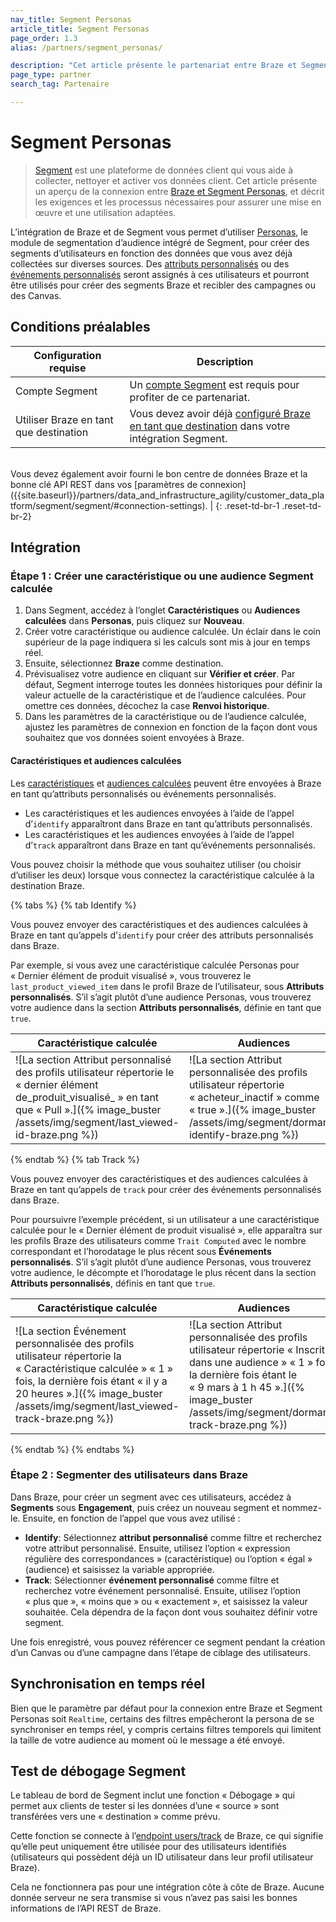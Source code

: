 ```yaml
---
nav_title: Segment Personas
article_title: Segment Personas
page_order: 1.3
alias: /partners/segment_personas/

description: "Cet article présente le partenariat entre Braze et Segment, une plateforme de données client qui recueille et transfère des informations entre les différentes sources de votre pile marketing."
page_type: partner
search_tag: Partenaire

---
```


# Segment Personas

> [Segment](https://segment.com) est une plateforme de données client qui vous aide à collecter, nettoyer et activer vos données client. Cet article présente un aperçu de la connexion entre [Braze et Segment Personas](https://segment.com/docs/destinations/braze/#personas), et décrit les exigences et les processus nécessaires pour assurer une mise en œuvre et une utilisation adaptées.

L’intégration de Braze et de Segment vous permet d’utiliser [Personas](https://segment.com/docs/personas/), le module de segmentation d’audience intégré de Segment, pour créer des segments d’utilisateurs en fonction des données que vous avez déjà collectées sur diverses sources. Des [attributs personnalisés]({{site.baseurl}}/user_guide/data_and_analytics/custom_data/custom_attributes/) ou des [événements personnalisés]({{site.baseurl}}/user_guide/data_and_analytics/custom_data/custom_events/#custom-events) seront assignés à ces utilisateurs et pourront être utilisés pour créer des segments Braze et recibler des campagnes ou des Canvas.

## Conditions préalables

| Configuration requise | Description |
| ----------- | ----------- |
| Compte Segment | Un [compte Segment](https://app.segment.com/login) est requis pour profiter de ce partenariat. |
| Utiliser Braze en tant que destination | Vous devez avoir déjà [configuré Braze en tant que destination]({{site.baseurl}}/partners/data_and_infrastructure_agility/customer_data_platform/segment/segment/#connection-settings/) dans votre intégration Segment.<br>
<br>
Vous devez également avoir fourni le bon centre de données Braze et la bonne clé API REST dans vos [paramètres de connexion]({{site.baseurl}}/partners/data_and_infrastructure_agility/customer_data_platform/segment/segment/#connection-settings). |
{: .reset-td-br-1 .reset-td-br-2}

## Intégration

### Étape 1 : Créer une caractéristique ou une audience Segment calculée

1. Dans Segment, accédez à l’onglet **Caractéristiques** ou **Audiences calculées** dans **Personas**, puis cliquez sur **Nouveau**.
2. Créer votre caractéristique ou audience calculée. Un éclair dans le coin supérieur de la page indiquera si les calculs sont mis à jour en temps réel.
3. Ensuite, sélectionnez **Braze** comme destination. 
4. Prévisualisez votre audience en cliquant sur **Vérifier et créer**. Par défaut, Segment interroge toutes les données historiques pour définir la valeur actuelle de la caractéristique et de l’audience calculées. Pour omettre ces données, décochez la case **Renvoi historique**.
5. Dans les paramètres de la caractéristique ou de l’audience calculée, ajustez les paramètres de connexion en fonction de la façon dont vous souhaitez que vos données soient envoyées à Braze.

#### Caractéristiques et audiences calculées

Les [caractéristiques](https://segment.com/docs/personas/computed-traits/) et [audiences calculées](https://segment.com/docs/personas/audiences/) peuvent être envoyées à Braze en tant qu’attributs personnalisés ou événements personnalisés.
- Les caractéristiques et les audiences envoyées à l’aide de l’appel d’`identify` apparaîtront dans Braze en tant qu’attributs personnalisés.
- Les caractéristiques et les audiences envoyées à l’aide de l’appel d’`track` apparaîtront dans Braze en tant qu’événements personnalisés.

Vous pouvez choisir la méthode que vous souhaitez utiliser (ou choisir d’utiliser les deux) lorsque vous connectez la caractéristique calculée à la destination Braze.

{% tabs %}
{% tab Identify %}

Vous pouvez envoyer des caractéristiques et des audiences calculées à Braze en tant qu’appels d’`identify` pour créer des attributs personnalisés dans Braze. 

Par exemple, si vous avez une caractéristique calculée Personas pour « Dernier élément de produit visualisé », vous trouverez le `last_product_viewed_item` dans le profil Braze de l’utilisateur, sous **Attributs personnalisés**. S’il s’agit plutôt d’une audience Personas, vous trouverez votre audience dans la section **Attributs personnalisés**, définie en tant que `true`.

| Caractéristique calculée | Audiences |
| -------------- | --------- |
| ![La section Attribut personnalisé des profils utilisateur répertorie le « dernier élément de_produit_visualisé_ » en tant que « Pull ».]({% image_buster /assets/img/segment/last_viewed-id-braze.png %}) | ![La section Attribut personnalisée des profils utilisateur répertorie « acheteur_inactif » comme « true ».]({% image_buster /assets/img/segment/dormant-identify-braze.png %}) |

{% endtab %}
{% tab Track %}

Vous pouvez envoyer des caractéristiques et des audiences calculées à Braze en tant qu’appels de `track` pour créer des événements personnalisés dans Braze. 

Pour poursuivre l’exemple précédent, si un utilisateur a une caractéristique calculée pour le « Dernier élément de produit visualisé », elle apparaîtra sur les profils Braze des utilisateurs comme `Trait Computed` avec le nombre correspondant et l’horodatage le plus récent sous **Événements personnalisés**. S’il s’agit plutôt d’une audience Personas, vous trouverez votre audience, le décompte et l’horodatage le plus récent dans la section **Attributs personnalisés**, définis en tant que `true`.

| Caractéristique calculée | Audiences |
| -------------- | --------- |
| ![La section Événement personnalisée des profils utilisateur répertorie la « Caractéristique calculée » « 1 » fois, la dernière fois étant « il y a 20 heures ».]({% image_buster /assets/img/segment/last_viewed-track-braze.png %}) | ![La section Attribut personnalisée des profils utilisateur répertorie « Inscrit dans une audience » « 1 » fois, la dernière fois étant le « 9 mars à 1 h 45 ».]({% image_buster /assets/img/segment/dormant-track-braze.png %}) |

{% endtab %}
{% endtabs %}

### Étape 2 : Segmenter des utilisateurs dans Braze

Dans Braze, pour créer un segment avec ces utilisateurs, accédez à **Segments** sous **Engagement**, puis créez un nouveau segment et nommez-le. Ensuite, en fonction de l’appel que vous avez utilisé :
- **Identify**: Sélectionnez **attribut personnalisé** comme filtre et recherchez votre attribut personnalisé. Ensuite, utilisez l’option « expression régulière des correspondances » (caractéristique) ou l’option « égal » (audience) et saisissez la variable appropriée.
- **Track**: Sélectionner **événement personnalisé** comme filtre et recherchez votre événement personnalisé. Ensuite, utilisez l’option « plus que », « moins que » ou « exactement », et saisissez la valeur souhaitée. Cela dépendra de la façon dont vous souhaitez définir votre segment.

Une fois enregistré, vous pouvez référencer ce segment pendant la création d’un Canvas ou d’une campagne dans l’étape de ciblage des utilisateurs.

## Synchronisation en temps réel

Bien que le paramètre par défaut pour la connexion entre Braze et Segment Personas soit `Realtime`, certains des filtres empêcheront la persona de se synchroniser en temps réel, y compris certains filtres temporels qui limitent la taille de votre audience au moment où le message a été envoyé.

## Test de débogage Segment

Le tableau de bord de Segment inclut une fonction « Débogage » qui permet aux clients de tester si les données d’une « source » sont transférées vers une « destination » comme prévu.

Cette fonction se connecte à l’[endpoint users/track]({{site.baseurl}}/api/endpoints/user_data/post_user_track/) de Braze, ce qui signifie qu’elle peut uniquement être utilisée pour des utilisateurs identifiés (utilisateurs qui possèdent déjà un ID utilisateur dans leur profil utilisateur Braze).

Cela ne fonctionnera pas pour une intégration côte à côte de Braze. Aucune donnée serveur ne sera transmise si vous n’avez pas saisi les bonnes informations de l’API REST de Braze.
